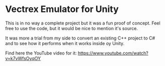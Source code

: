 # Vectrex Emulator for Unity

This is in no way a complete project but it was a fun proof of concept.
Feel free to use the code, but it would be nice to mention it's source.

It was more a trial from my side to convert an existing C++ project to C# and
to see how it performs when it works inside oy Unity.

Find here the YouTube video for it: https://www.youtube.com/watch?v=k7vWfsOyqOY
